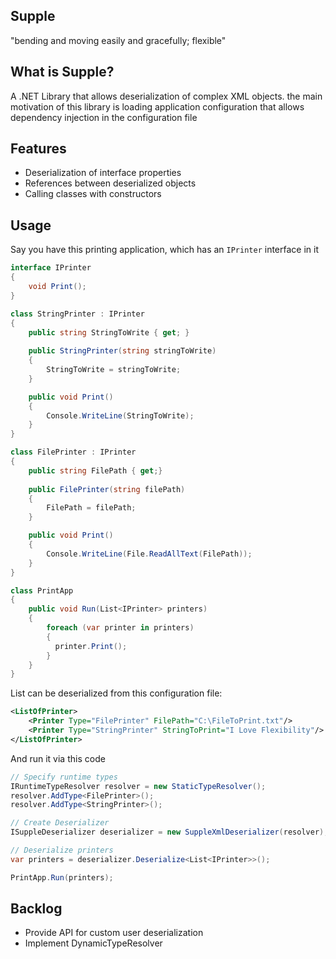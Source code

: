 ## Supple
"bending and moving easily and gracefully; flexible"
## What is Supple?
A .NET Library that allows deserialization of complex XML objects. the main motivation of this library is loading application configuration that allows dependency injection in the configuration file
## Features
- Deserialization of interface properties
- References between deserialized objects
- Calling classes with constructors

## Usage
Say you have this printing application, which has an `IPrinter` interface in it 
``` C#
interface IPrinter
{
    void Print();
}

class StringPrinter : IPrinter
{
    public string StringToWrite { get; }
    
    public StringPrinter(string stringToWrite)
    {
		StringToWrite = stringToWrite;
    }

    public void Print()
    {
        Console.WriteLine(StringToWrite);
    }
}

class FilePrinter : IPrinter
{
    public string FilePath { get;}
    
    public FilePrinter(string filePath)
    {
        FilePath = filePath;
    }

    public void Print()
    {
        Console.WriteLine(File.ReadAllText(FilePath));
    }
}

class PrintApp 
{ 
    public void Run(List<IPrinter> printers)
    {
        foreach (var printer in printers) 
        {
          printer.Print();
        }
    }
}
```

List<IPrinter> can be deserialized from this configuration file:

``` XML
<ListOfPrinter>
    <Printer Type="FilePrinter" FilePath="C:\FileToPrint.txt"/>
    <Printer Type="StringPrinter" StringToPrint="I Love Flexibility"/>
</ListOfPrinter>
```

And run it via this code

``` C#
// Specify runtime types
IRuntimeTypeResolver resolver = new StaticTypeResolver();
resolver.AddType<FilePrinter>();
resolver.AddType<StringPrinter>();

// Create Deserializer 
ISuppleDeserializer deserializer = new SuppleXmlDeserializer(resolver);

// Deserialize printers
var printers = deserializer.Deserialize<List<IPrinter>>();

PrintApp.Run(printers);
```

## Backlog
- Provide API for custom user deserialization
- Implement DynamicTypeResolver
